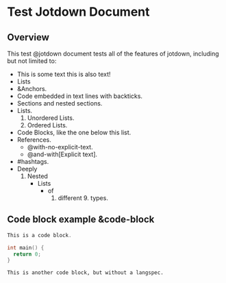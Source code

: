 # Test Jotdown Document
## Overview
This test @jotdown document tests all of the features of jotdown, including but
not limited to:
- This is some text
  this is also text!
- Lists
- &Anchors.
- Code embedded in text lines with backticks.
- Sections and nested sections.
- Lists.
  1. Unordered Lists.
  2. Ordered Lists.
- Code Blocks, like the one below this list.
- References.
  - @with-no-explicit-text.
  - @and-with[Explicit text].
- #hashtags.
- Deeply
  1. Nested
     - Lists
       - of
         1. different
            9. types.
## Code block example &code-block
``` C++
This is a code block.

int main() {
  return 0;
}
```
```
This is another code block, but without a langspec.
```
